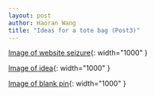 ```yaml
---
layout: post
author: Haoran Wang
title: "Ideas for a tote bag (Post3)"
---
```


[Image of website seizure](/assets/images/Manus_et_Machina_course_images/25-03-22-tote3/notice_of_seizurepng.jpg ){: width="1000" }

[Image of idea](/assets/images/Manus_et_Machina_course_images/25-03-22-tote3/idea.png ){: width="1000" }

[Image of blank pin](/assets/images/Manus_et_Machina_course_images/25-03-22-tote3/pin.jpg ){: width="1000" }